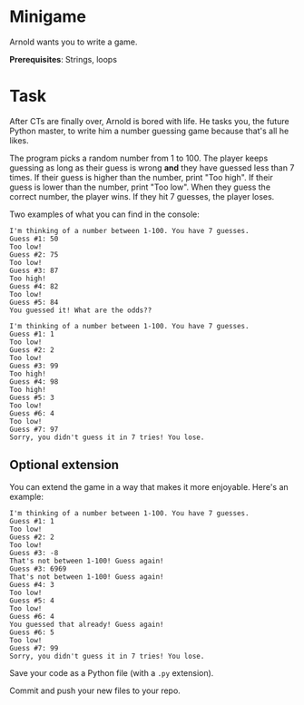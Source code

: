 # Minigame

Arnold wants you to write a game.

**Prerequisites**: Strings, loops


# Task

After CTs are finally over, Arnold is bored with life. He tasks you, the future Python master, to write him a number guessing game because that's all he likes.

The program picks a random number from 1 to 100. The player keeps guessing as long as their guess is wrong **and** they have guessed less than 7 times. If their guess is higher than the number, print "Too high". If their guess is lower than the number, print "Too low". When they guess the correct number, the player wins. If they hit 7 guesses, the player loses.

Two examples of what you can find in the console:
```
I'm thinking of a number between 1-100. You have 7 guesses.
Guess #1: 50
Too low!
Guess #2: 75
Too low!
Guess #3: 87
Too high!
Guess #4: 82
Too low!
Guess #5: 84
You guessed it! What are the odds??
```

```
I'm thinking of a number between 1-100. You have 7 guesses.
Guess #1: 1
Too low!
Guess #2: 2
Too low!
Guess #3: 99
Too high!
Guess #4: 98
Too high!
Guess #5: 3
Too low!
Guess #6: 4
Too low!
Guess #7: 97
Sorry, you didn't guess it in 7 tries! You lose.
```


## Optional extension

You can extend the game in a way that makes it more enjoyable. Here's an example:

```
I'm thinking of a number between 1-100. You have 7 guesses.
Guess #1: 1
Too low!
Guess #2: 2
Too low!
Guess #3: -8
That's not between 1-100! Guess again!
Guess #3: 6969
That's not between 1-100! Guess again!
Guess #4: 3
Too low!
Guess #5: 4
Too low!
Guess #6: 4
You guessed that already! Guess again!
Guess #6: 5
Too low!
Guess #7: 99
Sorry, you didn't guess it in 7 tries! You lose.
```

Save your code as a Python file (with a `.py` extension).

Commit and push your new files to your repo.